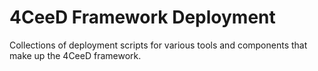 4CeeD Framework Deployment
====

Collections of deployment scripts for various tools and components that make up the 4CeeD framework.
